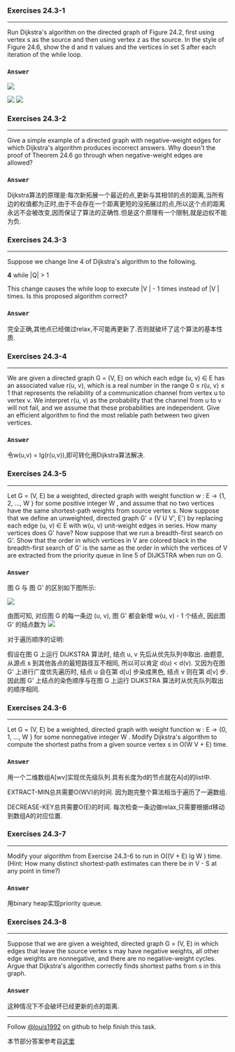 ### Exercises 24.3-1
***
Run Dijkstra's algorithm on the directed graph of Figure 24.2, first using vertex s as the source and then using vertex z as the source. In the style of Figure 24.6, show the d and π values and the vertices in set S after each iteration of the while loop.
### `Answer`

![](./repo/s3/1.png)

![](./repo/s3/2.png)
![](./repo/s3/3.png)

### Exercises 24.3-2
***
Give a simple example of a directed graph with negative-weight edges for which Dijkstra's algorithm produces incorrect answers. Why doesn't the proof of Theorem 24.6 go through when negative-weight edges are allowed?
### `Answer`
Dijkstra算法的原理是:每次新拓展一个最近的点,更新与其相邻的点的距离,当所有边的权值都为正时,由于不会存在一个距离更短的没拓展过的点,所以这个点的距离永远不会被改变,因而保证了算法的正确性.但是这个原理有一个限制,就是边权不能为负.

### Exercises 24.3-3
***
Suppose we change line 4 of Dijkstra's algorithm to the following.

**4** while |Q| > 1This change causes the while loop to execute |V | - 1 times instead of |V | times. Is this proposed algorithm correct?
### `Answer`
完全正确,其他点已经做过relax,不可能再更新了.否则就破坏了这个算法的基本性质.

### Exercises 24.3-4
***
We are given a directed graph G = (V, E) on which each edge (u, v) ∈ E has an associated value r(u, v), which is a real number in the range 0 ≤ r(u, v) ≤ 1 that represents the reliability of a communication channel from vertex u to vertex v. We interpret r(u, v) as the probability that the channel from u to v will not fail, and we assume that these probabilities are independent. Give an efficient algorithm to find the most reliable path between two given vertices.

### `Answer`
令w(u,v) = lg(r(u,v)),即可转化用Dijkstra算法解决.

### Exercises 24.3-5
***
Let G = (V, E) be a weighted, directed graph with weight function w : E → {1, 2, ..., W } for some positive integer W , and assume that no two vertices have the same shortest-path weights from source vertex s. Now suppose that we define an unweighted, directed graph G' = (V U V', E') by replacing each edge (u, v) ∈ E with w(u, v) unit-weight edges in series. How many vertices does G' have? Now suppose that we run a breadth-first search on G'. Show that the order in which vertices in V are colored black in the breadth-first search of G' is the same as the order in which the vertices of V are extracted from the priority queue in line 5 of DIJKSTRA when run on G.

### `Answer`
图 G 与 图 G' 的区别如下图所示:

![](./repo/s3/24.3-5.png)

由图可知, 对应图 G 的每一条边 (u, v), 图 G' 都会新增 w(u, v) - 1 个结点, 因此图 G' 的结点数为 ![](./repo/s3/24.3-5-equal.png)

对于遍历顺序的证明:

假设在图 G 上运行 DIJKSTRA 算法时, 结点 u, v 先后从优先队列中取出. 由题意, 从源点 s 到其他各点的最短路径互不相同, 所以可以肯定 d(u) < d(v). 又因为在图 G' 上进行广度优先遍历时, 结点 u 会在第 d[u] 步染成黑色, 结点 v 则在第 d[v] 步. 因此图 G' 上结点的染色顺序与在图 G 上运行 DIJKSTRA 算法时从优先队列取出的顺序相同.


### Exercises 24.3-6
***
Let G = (V, E) be a weighted, directed graph with weight function w : E → {0, 1, ..., W } for some nonnegative integer W . Modify Dijkstra's algorithm to compute the shortest paths from a given source vertex s in O(W V + E) time.

### `Answer`
用一个二维数组A[wv]实现优先级队列.具有长度为d的节点就在A[d]的list中.

EXTRACT-MIN总共需要O(WV)的时间. 因为跑完整个算法相当于遍历了一遍数组.

DECREASE-KEY总共需要O(E)的时间. 每次检查一条边做relax,只需要根据d移动到数组A的对应位置.

### Exercises 24.3-7
***
Modify your algorithm from Exercise 24.3-6 to run in O((V + E) lg W ) time. (Hint: Howmany distinct shortest-path estimates can there be in V - S at any point in time?)

### `Answer`
用binary heap实现priority queue.

### Exercises 24.3-8
***
Suppose that we are given a weighted, directed graph G = (V, E) in which edges that leave the source vertex s may have negative weights, all other edge weights are nonnegative, and there are no negative-weight cycles. Argue that Dijkstra's algorithm correctly finds shortest paths from s in this graph.

### `Answer`
这种情况下不会破坏已经更新的点的距离.
***
Follow [@louis1992](https://github.com/gzc) on github to help finish this task.

本节部分答案参考自[这里](http://blog.csdn.net/anye3000/article/details/12091125)

